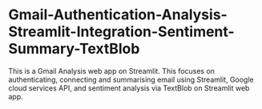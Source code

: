 # Gmail-Authentication-Analysis-Streamlit-Integration-Sentiment-Summary-TextBlob
This is a Gmail Analysis web app on Streamlit. This focuses on authenticating, connecting and summarising email using Streamlit, Google cloud services API, and sentiment analysis via TextBlob on Streamlit web app.
